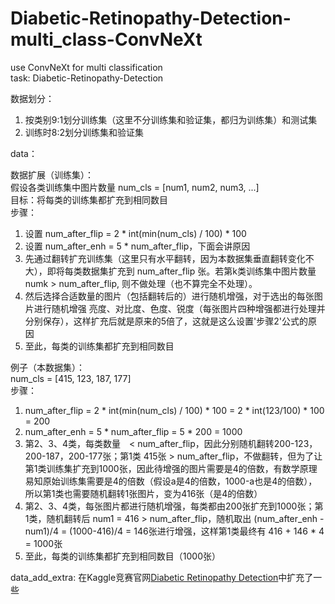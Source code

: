 # Diabetic-Retinopathy-Detection-multi_class-ConvNeXt
use ConvNeXt for multi classification  
task: Diabetic-Retinopathy-Detection

数据划分：
1. 按类别9:1划分训练集（这里不分训练集和验证集，都归为训练集）和测试集 
2. 训练时8:2划分训练集和验证集

data：

数据扩展（训练集）：  
假设各类训练集中图片数量 num_cls = [num1, num2, num3, ...]  
目标：将每类的训练集都扩充到相同数目  
步骤：
1. 设置 num_after_flip = 2 * int(min(num_cls) / 100) * 100
2. 设置 num_after_enh = 5 * num_after_flip，下面会讲原因
3. 先通过翻转扩充训练集（这里只有水平翻转，因为本数据集垂直翻转变化不大），即将每类数据集扩充到 num_after_flip 张。若第k类训练集中图片数量numk > num_after_flip, 则不做处理（也不算完全不处理）。
4. 然后选择合适数量的图片（包括翻转后的）进行随机增强，对于选出的每张图片进行随机增强 亮度、对比度、色度、锐度（每张图片四种增强都进行处理并分别保存），这样扩充后就是原来的5倍了，这就是这么设置'步骤2'公式的原因
5. 至此，每类的训练集都扩充到相同数目

例子（本数据集）：  
num_cls = [415, 123, 187, 177]  
步骤：  
1. num_after_flip = 2 * int(min(num_cls) / 100) * 100 = 2 * int(123/100) * 100 = 200
2. num_after_enh = 5 * num_after_flip = 5 * 200 = 1000
3. 第2、3、4类，每类数量　< num_after_flip，因此分别随机翻转200-123，200-187，200-177张；第1类 415张 > num_after_flip，不做翻转，但为了让第1类训练集扩充到1000张，因此待增强的图片需要是4的倍数，有数学原理易知原始训练集需要是4的倍数（假设a是4的倍数，1000-a也是4的倍数），所以第1类也需要随机翻转1张图片，变为416张（是4的倍数）
4. 第2、3、4类，每张图片都进行随机增强，每类都由200张扩充到1000张；第1类，随机翻转后 num1 = 416 > num_after_flip，随机取出 (num_after_enh - num1)/4 = (1000-416)/4 = 146张进行增强，这样第1类最终有 416 + 146 * 4 = 1000张
5. 至此，每类的训练集都扩充到相同数目（1000张）

data_add_extra:
在Kaggle竞赛官网[Diabetic Retinopathy Detection](https://www.kaggle.com/competitions/diabetic-retinopathy-detection/data)中扩充了一些
